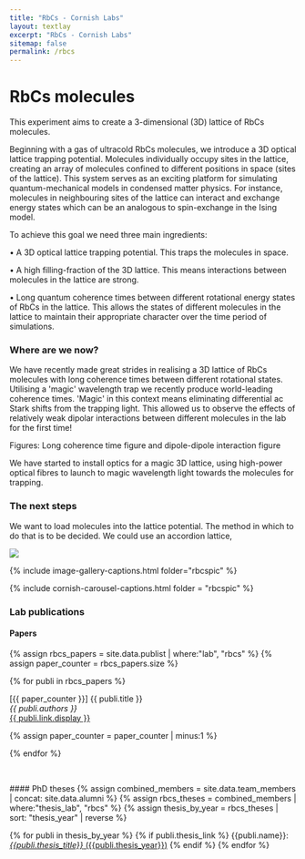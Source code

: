 ```yaml
---
title: "RbCs - Cornish Labs"
layout: textlay
excerpt: "RbCs - Cornish Labs"
sitemap: false
permalink: /rbcs
---
```


# RbCs molecules

This experiment aims to create a 3-dimensional (3D) lattice of RbCs molecules. 

Beginning with a gas of ultracold RbCs molecules, we introduce a 3D optical lattice trapping potential. 
Molecules individually occupy sites in the lattice, creating an array of molecules confined to different positions in space (sites of the lattice). This system serves as an exciting platform for simulating quantum-mechanical models in condensed matter physics. For instance, molecules in neighbouring sites of the lattice can interact and exchange energy states which can be an analogous to spin-exchange in the Ising model. 

To achieve this goal we need three main ingredients:

• A 3D optical lattice trapping potential. 
This traps the molecules in space.
 
• A high filling-fraction of the 3D lattice. This means interactions between molecules in the lattice are strong.
 
• Long quantum coherence times between different rotational energy states of RbCs in the lattice. 
          This allows the states of different molecules in the lattice to maintain 
	  their appropriate character over the time period of simulations. 
 

### Where are we now?

We have recently made great strides in realising a 3D lattice of RbCs molecules with long coherence times between different rotational states. 
Utilising a 'magic' wavelength trap we recently produce world-leading coherence times. 'Magic' in this context means eliminating differential ac Stark shifts from the trapping light. This allowed us to observe the effects of relatively weak dipolar interactions between different molecules in the lab for the first time! 

Figures:
Long coherence time figure and dipole-dipole interaction figure 



We have started to install optics for a magic 3D lattice, using high-power optical fibres to launch to magic wavelength light towards the molecules for trapping. 

### The next steps

We want to load molecules into the lattice potential. The method in which to do that is to be decided. We could use an accordion lattice,


<a href  ="{{ site.url }}{{ site.baseurl }}/images/rbcspic/coherence.PNG">
<img src="{{ site.url }}{{ site.baseurl }}/images/rbcspic/coherence.PNG" class="img-fluid rounded mx-auto center-block" style="max-width: 100mm; height: auto;">
</a>


{% include image-gallery-captions.html folder="rbcspic" %}

{% include cornish-carousel-captions.html folder = "rbcspic" %}


### Lab publications
#### Papers
{% assign rbcs_papers = site.data.publist | where:"lab", "rbcs" %}
{% assign paper_counter = rbcs_papers.size %} 

{% for publi in rbcs_papers %}

  \[{{ paper_counter }}\] {{ publi.title }} <br />
  <em>{{ publi.authors }} </em><br /><a href="{{ publi.link.url }}">{{ publi.link.display }}</a>

  {% assign paper_counter = paper_counter | minus:1 %}

{% endfor %}

<p> &nbsp; </p>
#### PhD theses
{% assign combined_members = site.data.team_members | concat: site.data.alumni %}
{% assign rbcs_theses = combined_members | where:"thesis_lab", "rbcs" %}
{% assign thesis_by_year = rbcs_theses | sort: "thesis_year" | reverse %}

{% for publi in thesis_by_year %}
  {% if publi.thesis_link %}
  {{publi.name}}: [_{{publi.thesis_title}}_ ({{publi.thesis_year}})]({{publi.thesis_link}})
  {% endif %}
{% endfor %}
